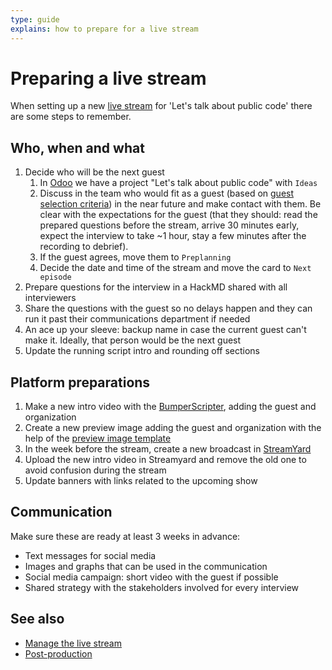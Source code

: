 ```yaml
---
type: guide
explains: how to prepare for a live stream
---
```


# Preparing a live stream

When setting up a new [live stream](index.md) for 'Let's talk about public code' there are some steps to remember.

## Who, when and what

1. Decide who will be the next guest
   1. In [Odoo](../tool-management/odoo.md) we have a project "Let's talk about public code" with `Ideas`
   2. Discuss in the team who would fit as a guest (based on [guest selection criteria](index.md#guest-selection-criteria)) in the near future and make contact with them. Be clear with the expectations for the guest (that they should: read the prepared questions before the stream, arrive 30 minutes early, expect the interview to take ~1 hour, stay a few minutes after the recording to debrief).
   3. If the guest agrees, move them to `Preplanning`
   4. Decide the date and time of the stream and move the card to `Next episode`
2. Prepare questions for the interview in a HackMD shared with all interviewers
3. Share the questions with the guest so no delays happen and they can run it past their communications department if needed
4. An ace up your sleeve: backup name in case the current guest can't make it. Ideally, that person would be the next guest
5. Update the running script intro and rounding off sections

## Platform preparations

1. Make a new intro video with the [BumperScripter](https://github.com/publiccodenet/bumperscripter), adding the guest and organization
2. Create a new preview image adding the guest and organization with the help of the [preview image template](preview-image.svg)
3. In the week before the stream, create a new broadcast in [StreamYard](../tool-management/streamyard.md)
4. Upload the new intro video in Streamyard and remove the old one to avoid confusion during the stream
5. Update banners with links related to the upcoming show

## Communication

Make sure these are ready at least 3 weeks in advance:

* Text messages for social media
* Images and graphs that can be used in the communication
* Social media campaign: short video with the guest if possible
* Shared strategy with the stakeholders involved for every interview

## See also

* [Manage the live stream](manage-live-stream.md)
* [Post-production](post-production.md)
